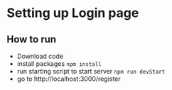 # Setting up Login page
## How to run
* Download code
* install packages 
`
npm install
`
* run starting script to start server 
`
npm run devStart
`
* go to http://localhost:3000/register 
